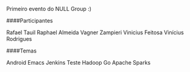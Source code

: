 Primeiro evento do NULL Group :)

####Participantes

  Rafael Tauil
  Raphael Almeida
  Vagner Zampieri
  Vinicius Feitosa
  Vinícius Rodrigues

####Temas

  Android
  Emacs
  Jenkins
  Teste
  Hadoop
  Go
  Apache Sparks
